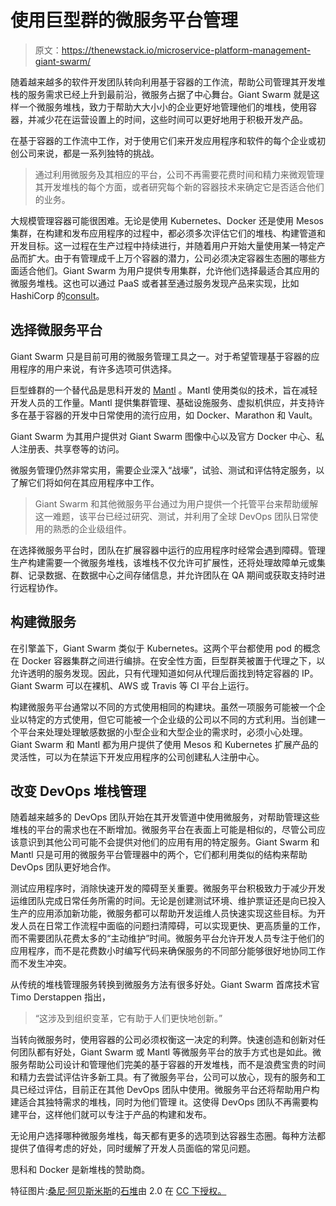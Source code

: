 # 使用巨型群的微服务平台管理

> 原文：<https://thenewstack.io/microservice-platform-management-giant-swarm/>

随着越来越多的软件开发团队转向利用基于容器的工作流，帮助公司管理其开发堆栈的服务需求已经上升到最前沿，微服务占据了中心舞台。Giant Swarm 就是这样一个微服务堆栈，致力于帮助大大小小的企业更好地管理他们的堆栈，使用容器，并减少花在运营设置上的时间，这些时间可以更好地用于积极开发产品。

在基于容器的工作流中工作，对于使用它们来开发应用程序和软件的每个企业或初创公司来说，都是一系列独特的挑战。

> 通过利用微服务及其相应的平台，公司不再需要花费时间和精力来微观管理其开发堆栈的每个方面，或者研究每个新的容器技术来确定它是否适合他们的业务。

大规模管理容器可能很困难。无论是使用 Kubernetes、Docker 还是使用 Mesos 集群，在构建和发布应用程序的过程中，都必须多次评估它们的堆栈、构建管道和开发目标。这一过程在生产过程中持续进行，并随着用户开始大量使用某一特定产品而扩大。由于有管理成千上万个容器的潜力，公司必须决定容器生态圈的哪些方面适合他们。Giant Swarm 为用户提供专用集群，允许他们选择最适合其应用的微服务堆栈。这也可以通过 PaaS 或者甚至通过服务发现产品来实现，比如 HashiCorp 的[consult](https://consul.io/)。

## 选择微服务平台

Giant Swarm 只是目前可用的微服务管理工具之一。对于希望管理基于容器的应用程序的用户来说，有许多选项可供选择。

巨型蜂群的一个替代品是思科开发的 [Mantl](https://blogs.cisco.com/tag/mantl) 。Mantl 使用类似的技术，旨在减轻开发人员的工作量。Mantl 提供集群管理、基础设施服务、虚拟机供应，并支持许多在基于容器的开发中日常使用的流行应用，如 Docker、Marathon 和 Vault。

Giant Swarm 为其用户提供对 Giant Swarm 图像中心以及官方 Docker 中心、私人注册表、共享卷等的访问。

微服务管理仍然非常实用，需要企业深入“战壕”，试验、测试和评估特定服务，以了解它们将如何在其应用程序中工作。

> Giant Swarm 和其他微服务平台通过为用户提供一个托管平台来帮助缓解这一难题，该平台已经过研究、测试，并利用了全球 DevOps 团队日常使用的熟悉的企业级组件。

在选择微服务平台时，团队在扩展容器中运行的应用程序时经常会遇到障碍。管理生产构建需要一个微服务堆栈，该堆栈不仅允许可扩展性，还将处理故障单元或集群、记录数据、在数据中心之间存储信息，并允许团队在 QA 期间或获取支持时进行远程协作。

## 构建微服务

在引擎盖下，Giant Swarm 类似于 Kubernetes。这两个平台都使用 pod 的概念在 Docker 容器集群之间进行编排。在安全性方面，巨型群荚被置于代理之下，以允许透明的服务发现。因此，只有代理知道如何从代理后面找到特定容器的 IP。Giant Swarm 可以在裸机、AWS 或 Travis 等 CI 平台上运行。

构建微服务平台通常以不同的方式使用相同的构建块。虽然一项服务可能被一个企业以特定的方式使用，但它可能被一个企业级的公司以不同的方式利用。当创建一个平台来处理处理敏感数据的小型企业和大型企业的需求时，必须小心处理。Giant Swarm 和 Mantl 都为用户提供了使用 Mesos 和 Kubernetes 扩展产品的灵活性，可以为在禁运下开发应用程序的公司创建私人注册中心。

## 改变 DevOps 堆栈管理

随着越来越多的 DevOps 团队开始在其开发管道中使用微服务，对帮助管理这些堆栈的平台的需求也在不断增加。微服务平台在表面上可能是相似的，尽管公司应该意识到其他公司可能不会提供对他们的应用有用的特定服务。Giant Swarm 和 Mantl 只是可用的微服务平台管理器中的两个，它们都利用类似的结构来帮助 DevOps 团队更好地合作。

测试应用程序时，消除快速开发的障碍至关重要。微服务平台积极致力于减少开发运维团队完成日常任务所需的时间。无论是创建测试环境、维护票证还是向已投入生产的应用添加新功能，微服务都可以帮助开发运维人员快速实现这些目标。为开发人员在日常工作流程中面临的问题扫清障碍，可以实现更快、更高质量的工作，而不需要团队花费太多的“主动维护”时间。微服务平台允许开发人员专注于他们的应用程序，而不是花费数小时编写代码来确保服务的不同部分能够很好地协同工作而不发生冲突。

从传统的堆栈管理服务转换到微服务方法有很多好处。Giant Swarm 首席技术官 Timo Derstappen 指出，

> “这涉及到组织变革，它有助于人们更快地创新。”

当转向微服务时，使用容器的公司必须权衡这一决定的利弊。快速创造和创新对任何团队都有好处，Giant Swarm 或 Mantl 等微服务平台的放手方式也是如此。微服务帮助公司设计和管理他们完美的基于容器的开发堆栈，而不是浪费宝贵的时间和精力去尝试评估许多新工具。有了微服务平台，公司可以放心，现有的服务和工具已经过评估，目前正在其他 DevOps 团队中使用。微服务平台还将帮助用户构建适合其独特需求的堆栈，同时为他们管理 it。这使得 DevOps 团队不再需要构建平台，这样他们就可以专注于产品的构建和发布。

无论用户选择哪种微服务堆栈，每天都有更多的选项到达容器生态圈。每种方法都提供了值得考虑的好处，同时缓解了开发人员面临的常见问题。

思科和 Docker 是新堆栈的赞助商。

特征图片:[桑尼·阿贝斯米斯](https://www.flickr.com/photos/enerva/)的[石堆](https://www.flickr.com/photos/enerva/11865748136/)由 2.0 在 [CC 下授权。](https://creativecommons.org/licenses/by/2.0/)

<svg xmlns:xlink="http://www.w3.org/1999/xlink" viewBox="0 0 68 31" version="1.1"><title>Group</title> <desc>Created with Sketch.</desc></svg>